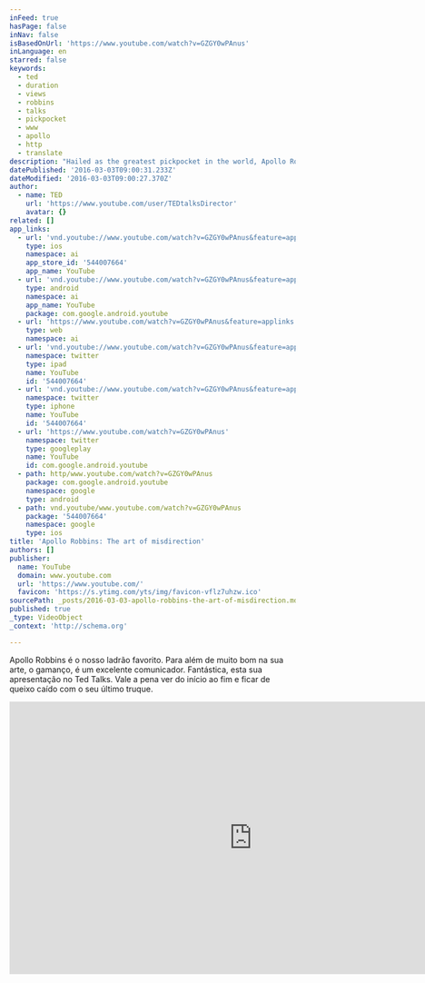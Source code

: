 ```yaml
---
inFeed: true
hasPage: false
inNav: false
isBasedOnUrl: 'https://www.youtube.com/watch?v=GZGY0wPAnus'
inLanguage: en
starred: false
keywords:
  - ted
  - duration
  - views
  - robbins
  - talks
  - pickpocket
  - www
  - apollo
  - http
  - translate
description: "Hailed as the greatest pickpocket in the world, Apollo Robbins studies the quirks of human behavior as he steals your watch. In a hilarious demonstration, Robbins samples the buffet of the TEDGlobal 2013 audience, showing how the flaws in our perception make it possible to swipe a wallet and leave it on its owner's shoulder while they remain clueless."
datePublished: '2016-03-03T09:00:31.233Z'
dateModified: '2016-03-03T09:00:27.370Z'
author:
  - name: TED
    url: 'https://www.youtube.com/user/TEDtalksDirector'
    avatar: {}
related: []
app_links:
  - url: 'vnd.youtube://www.youtube.com/watch?v=GZGY0wPAnus&feature=applinks'
    type: ios
    namespace: ai
    app_store_id: '544007664'
    app_name: YouTube
  - url: 'vnd.youtube://www.youtube.com/watch?v=GZGY0wPAnus&feature=applinks'
    type: android
    namespace: ai
    app_name: YouTube
    package: com.google.android.youtube
  - url: 'https://www.youtube.com/watch?v=GZGY0wPAnus&feature=applinks'
    type: web
    namespace: ai
  - url: 'vnd.youtube://www.youtube.com/watch?v=GZGY0wPAnus&feature=applinks'
    namespace: twitter
    type: ipad
    name: YouTube
    id: '544007664'
  - url: 'vnd.youtube://www.youtube.com/watch?v=GZGY0wPAnus&feature=applinks'
    namespace: twitter
    type: iphone
    name: YouTube
    id: '544007664'
  - url: 'https://www.youtube.com/watch?v=GZGY0wPAnus'
    namespace: twitter
    type: googleplay
    name: YouTube
    id: com.google.android.youtube
  - path: http/www.youtube.com/watch?v=GZGY0wPAnus
    package: com.google.android.youtube
    namespace: google
    type: android
  - path: vnd.youtube/www.youtube.com/watch?v=GZGY0wPAnus
    package: '544007664'
    namespace: google
    type: ios
title: 'Apollo Robbins: The art of misdirection'
authors: []
publisher:
  name: YouTube
  domain: www.youtube.com
  url: 'https://www.youtube.com/'
  favicon: 'https://s.ytimg.com/yts/img/favicon-vflz7uhzw.ico'
sourcePath: _posts/2016-03-03-apollo-robbins-the-art-of-misdirection.md
published: true
_type: VideoObject
_context: 'http://schema.org'

---
```

Apollo Robbins é o nosso ladrão favorito. Para além de muito bom na sua arte, o gamanço, é um excelente comunicador. Fantástica, esta sua apresentação no Ted Talks. Vale a pena ver do início ao fim e ficar de queixo caído com o seu último truque.

<iframe src="https://cdn.embedly.com/widgets/media.html?src=https%3A%2F%2Fwww.youtube.com%2Fembed%2FGZGY0wPAnus%3Ffeature%3Doembed&amp;url=https%3A%2F%2Fwww.youtube.com%2Fwatch%3Fv%3DGZGY0wPAnus&amp;image=https%3A%2F%2Fi.ytimg.com%2Fvi%2FGZGY0wPAnus%2Fhqdefault.jpg&amp;key=b7d04c9b404c499eba89ee7072e1c4f7&amp;type=text%2Fhtml&amp;schema=youtube" width="854" height="480" scrolling="no" frameborder="0" allowfullscreen="allowfullscreen" style=""></iframe>